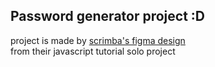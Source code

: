 ## Password generator project :D
project is made by [scrimba's figma design](https://www.figma.com/design/NEj9JDycMjF3XKXq7swoc9/Random-Password-Generator-(New-version)?node-id=0-1&t=yBuaPcqnM9ualyWr-1)  
from their javascript tutorial solo project  
